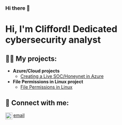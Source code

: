 ### Hi there 👋
<h1>Hi, I'm  Clifford! Dedicated cybersecurity analyst  <br/> <a ></a> <a </a></h1>

<h2>👨‍💻 My projects:</h2>

- <b>Azure/Cloud projects</b>
  - [Creating a Live SOC/Honeynet in Azure](https://github.com/cusseryjr/Azure-soc)
- <b>File Permissions in Linux project </b>
  - [File Permissions in Linux](https://github.com/cusseryjr/cusseryjr/blob/main/File%20permissions%20in%20Linux.pdf) <b><i></b></i>
  



<h2> 🤳 Connect with me:</h2>


[<img align="left" alt="JoshMadakor | LinkedIn" width="22px" src="https://cdn.jsdelivr.net/npm/simple-icons@v3/icons/linkedin.svg" />][linkedin]
[email](https://www.linkedin.com/in/clifford-ussery-2a7373147/cliffordussery@gmail.com)

[linkedin]: https://www.linkedin.com/in/clifford-ussery-2a7373147/


<!--
**cusseryjr/cusseryjr** is a ✨ _special_ ✨ repository because its `README.md` (this file) appears on your GitHub profile.



